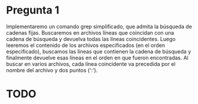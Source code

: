 # Pregunta 1


Implementaremo un comando grep simplificado, que admita la búsqueda de cadenas fijas. Buscaremos en archivos líneas que coincidan con una cadena de búsqueda y devuelva todas las líneas coincidentes. Luego leeremos el contenido de los archivos especificados (en el orden especificado), buscamos las líneas que contienen la cadena de búsqueda y finalmente devuelve esas líneas en el orden en que fueron encontradas. Al buscar en varios archivos, cada línea coincidente va precedida por el
nombre del archivo y dos puntos (':').

# TODO